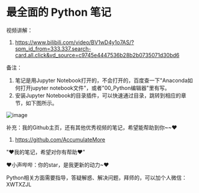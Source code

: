 # 最全面的 Python 笔记

视频讲解：

1. https://www.bilibili.com/video/BV1wD4y1o7AS/?spm_id_from=333.337.search-card.all.click&vd_source=c9745e4447536b28b2b0735071d30bd6

备注：

1. 笔记是用Jupyter Notebook打开的，不会打开的，百度查一下"Anaconda如何打开jupyter notebook文件"，或者"00_Python编辑器"里有写。
2. 安装Jupyter Notebook的目录插件，可以快速通过目录，跳转到相应的章节，如下图所示。

![image](https://user-images.githubusercontent.com/60348867/199930834-b48f2d08-0561-4134-a35a-b73609166a08.png)

补充：我的Github主页，还有其他优秀视频的笔记，希望能帮助到你~~♥

1. https://github.com/AccumulateMore

"♥我的笔记，希望对你有帮助♥"

♥小声哔哔：你的star，是我更新的动力~♥

Python相关方面需要指导，答疑解惑、解决问题，拜师的，可以加个人微信：XWTXZJL
